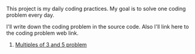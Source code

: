 This project is my daily coding practices.
My goal is to solve one coding problem every day.

I'll write down the coding problem in the source code.
Also I'll link here to the coding problem web link.

1. [Multiples of 3 and 5 problem](http://codingdojang.com/scode/350?answer_mode=hide)
